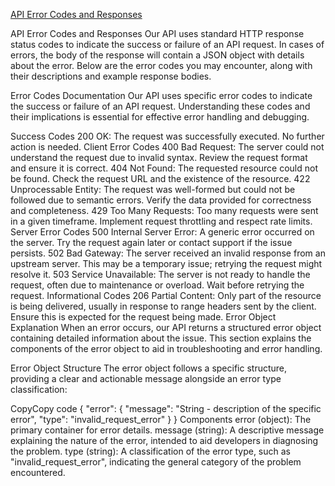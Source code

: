 [API Error Codes and Responses](https://console.groq.com/docs/errors)

API Error Codes and Responses
Our API uses standard HTTP response status codes to indicate the success or failure of an API request. In cases of errors, the body of the response will contain a JSON object with details about the error. Below are the error codes you may encounter, along with their descriptions and example response bodies.

Error Codes Documentation
Our API uses specific error codes to indicate the success or failure of an API request. Understanding these codes and their implications is essential for effective error handling and debugging.

Success Codes
200 OK: The request was successfully executed. No further action is needed.
Client Error Codes
400 Bad Request: The server could not understand the request due to invalid syntax. Review the request format and ensure it is correct.
404 Not Found: The requested resource could not be found. Check the request URL and the existence of the resource.
422 Unprocessable Entity: The request was well-formed but could not be followed due to semantic errors. Verify the data provided for correctness and completeness.
429 Too Many Requests: Too many requests were sent in a given timeframe. Implement request throttling and respect rate limits.
Server Error Codes
500 Internal Server Error: A generic error occurred on the server. Try the request again later or contact support if the issue persists.
502 Bad Gateway: The server received an invalid response from an upstream server. This may be a temporary issue; retrying the request might resolve it.
503 Service Unavailable: The server is not ready to handle the request, often due to maintenance or overload. Wait before retrying the request.
Informational Codes
206 Partial Content: Only part of the resource is being delivered, usually in response to range headers sent by the client. Ensure this is expected for the request being made.
Error Object Explanation
When an error occurs, our API returns a structured error object containing detailed information about the issue. This section explains the components of the error object to aid in troubleshooting and error handling.

Error Object Structure
The error object follows a specific structure, providing a clear and actionable message alongside an error type classification:

CopyCopy code
{
  "error": {
    "message": "String - description of the specific error",
    "type": "invalid_request_error"
  }
}
Components
error (object): The primary container for error details.
message (string): A descriptive message explaining the nature of the error, intended to aid developers in diagnosing the problem.
type (string): A classification of the error type, such as "invalid_request_error", indicating the general category of the problem encountered.